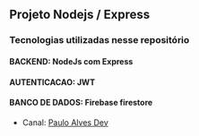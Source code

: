 ## Projeto Nodejs / Express

### Tecnologias utilizadas nesse repositório

#### BACKEND: NodeJs com Express
#### AUTENTICACAO: JWT
#### BANCO DE DADOS: Firebase firestore

- Canal:
[Paulo Alves Dev](https://www.youtube.com/watch?v=UdZz8O4IEC4&list=PLMbclvogjXZVxxN06cefN7q5nyt7u5dUq&index=30)